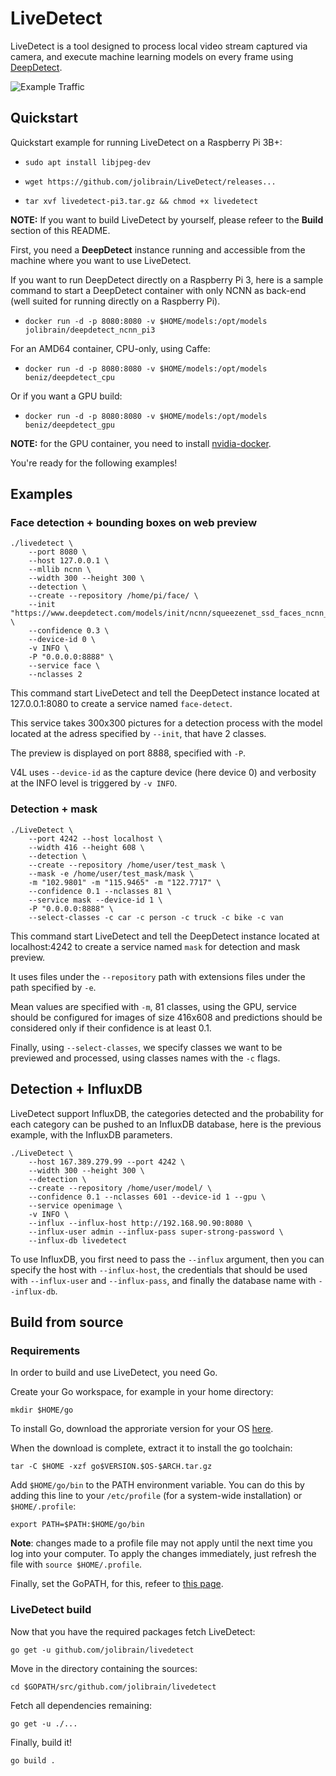 # LiveDetect

LiveDetect is a tool designed to process local video stream captured via camera, and execute machine learning models on every frame using [DeepDetect](https://github.com/jolibrain/deepdetect/).

![Example Traffic](example-traffic.gif)

## Quickstart

Quickstart example for running LiveDetect on a Raspberry Pi 3B+:

- `sudo apt install libjpeg-dev`

- `wget https://github.com/jolibrain/LiveDetect/releases...`

- `tar xvf livedetect-pi3.tar.gz && chmod +x livedetect`


**NOTE:** If you want to build LiveDetect by yourself, please refeer to the **Build** section of this README.

First, you need a **DeepDetect** instance running and accessible from the machine where you want to use LiveDetect.

If you want to run DeepDetect directly on a Raspberry Pi 3, here is a sample command to start a DeepDetect container with only NCNN as back-end (well suited for running directly on a Raspberry Pi).

- `docker run -d -p 8080:8080 -v $HOME/models:/opt/models jolibrain/deepdetect_ncnn_pi3`

For an AMD64 container, CPU-only, using Caffe:

- `docker run -d -p 8080:8080 -v $HOME/models:/opt/models beniz/deepdetect_cpu`

Or if you want a GPU build:

- `docker run -d -p 8080:8080 -v $HOME/models:/opt/models beniz/deepdetect_gpu`

**NOTE:** for the GPU container, you need to install [nvidia-docker](https://github.com/NVIDIA/nvidia-docker).

You're ready for the following examples!

## Examples

### Face detection + bounding boxes on web preview

```
./livedetect \
    --port 8080 \
    --host 127.0.0.1 \
    --mllib ncnn \
    --width 300 --height 300 \
    --detection \
    --create --repository /home/pi/face/ \
    --init "https://www.deepdetect.com/models/init/ncnn/squeezenet_ssd_faces_ncnn_300x300.tar.gz" \
    --confidence 0.3 \
    --device-id 0 \
    -v INFO \
    -P "0.0.0.0:8888" \
    --service face \
    --nclasses 2
```

This command start LiveDetect and tell the DeepDetect instance located at 127.0.0.1:8080 to create a service named `face-detect`.

This service takes 300x300 pictures for a detection process with the model located at the adress specified by `--init`, that have 2 classes.

The preview is displayed on port 8888, specified with `-P`.

V4L uses `--device-id` as the capture device (here device 0) and verbosity at the INFO level is triggered by `-v INFO`.

### Detection + mask

```
./LiveDetect \
    --port 4242 --host localhost \
    --width 416 --height 608 \
    --detection \
    --create --repository /home/user/test_mask \
    --mask -e /home/user/test_mask/mask \
    -m "102.9801" -m "115.9465" -m "122.7717" \
    --confidence 0.1 --nclasses 81 \
    --service mask --device-id 1 \
    -P "0.0.0.0:8888" \
    --select-classes -c car -c person -c truck -c bike -c van
```

This command start LiveDetect and tell the DeepDetect instance located at localhost:4242 to create a service named `mask` for detection and mask preview.

It uses files under the `--repository` path with extensions files under the path specified by `-e`.

Mean values are specified with `-m`, 81 classes, using the GPU, service should be configured for images of size 416x608 and predictions should be considered only if their confidence is at least 0.1.

Finally, using `--select-classes`, we specify classes we want to be previewed and processed, using classes names with the `-c` flags.

## Detection + InfluxDB

LiveDetect support InfluxDB, the categories detected and the probability for each category can be pushed to an InfluxDB database, here is the previous example, with the InfluxDB parameters.

```
./LiveDetect \
    --host 167.389.279.99 --port 4242 \
    --width 300 --height 300 \
    --detection \
    --create --repository /home/user/model/ \
    --confidence 0.1 --nclasses 601 --device-id 1 --gpu \
    --service openimage \
    -v INFO \
    --influx --influx-host http://192.168.90.90:8080 \
    --influx-user admin --influx-pass super-strong-password \
    --influx-db livedetect
```

To use InfluxDB, you first need to pass the `--influx` argument, then you can specify the host with `--influx-host`, the credentials that should be used with `--influx-user` and `--influx-pass`, and finally the database name with `--influx-db`.

## Build from source

### Requirements

In order to build and use LiveDetect, you need Go.

Create your Go workspace, for example in your home directory:

`mkdir $HOME/go`

To install Go, download the approriate version for your OS [here](https://golang.org/dl/).

When the download is complete, extract it to install the go toolchain:

`tar -C $HOME -xzf go$VERSION.$OS-$ARCH.tar.gz`

Add `$HOME/go/bin` to the PATH environment variable. You can do this by adding this line to your `/etc/profile` (for a system-wide installation) or `$HOME/.profile`:

`export PATH=$PATH:$HOME/go/bin`

**Note**: changes made to a profile file may not apply until the next time you log into your computer. To apply the changes immediately, just refresh the file with `source $HOME/.profile`.

Finally, set the GoPATH, for this, refeer to [this page](https://github.com/golang/go/wiki/SettingGOPATH).

### LiveDetect build

Now that you have the required packages fetch LiveDetect:

`go get -u github.com/jolibrain/livedetect`

Move in the directory containing the sources:

`cd $GOPATH/src/github.com/jolibrain/livedetect`

Fetch all dependencies remaining:

`go get -u ./...`

Finally, build it!

`go build .`
